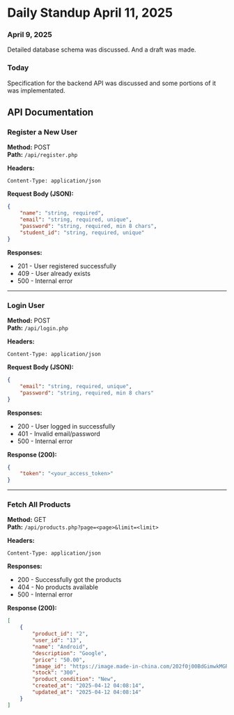 # Daily Standup April 11, 2025

### April 9, 2025
Detailed database schema was discussed. And a draft was made.

### Today
Specification for the backend API was discussed and some portions of it was implementated.

## API Documentation

### Register a New User

**Method:** POST  
**Path:** `/api/register.php`  

**Headers:**
```
Content-Type: application/json
```

**Request Body (JSON):**
```json
{
    "name": "string, required",
    "email": "string, required, unique",
    "password": "string, required, min 8 chars",
    "student_id": "string, required, unique"
}
```

**Responses:**
- 201 - User registered successfully
- 409 - User already exists
- 500 - Internal error

---

### Login User

**Method:** POST  
**Path:** `/api/login.php`  

**Headers:**
```
Content-Type: application/json
```

**Request Body (JSON):**
```json
{
    "email": "string, required, unique",
    "password": "string, required, min 8 chars"
}
```

**Responses:**
- 200 - User logged in successfully
- 401 - Invalid email/password
- 500 - Internal error

**Response (200):**
```json
{
    "token": "<your_access_token>"
}
```

---

### Fetch All Products

**Method:** GET  
**Path:** `/api/products.php?page=<page>&limit=<limit>`  

**Headers:**
```
Content-Type: application/json
```

**Responses:**
- 200 - Successfully got the products
- 404 - No products available
- 500 - Internal error

**Response (200):**
```json
[
    {
        "product_id": "2",
        "user_id": "13",
        "name": "Android",
        "description": "Google",
        "price": "50.00",
        "image_id": "https://image.made-in-china.com/202f0j00BdGimwkMGRbC/A18-5-Inch-Android-Smartphone-HD-Face-Global-Version-Mobile-Phone.webp",
        "stock": "300",
        "product_condition": "New",
        "created_at": "2025-04-12 04:08:14",
        "updated_at": "2025-04-12 04:08:14"
    }
]
```
